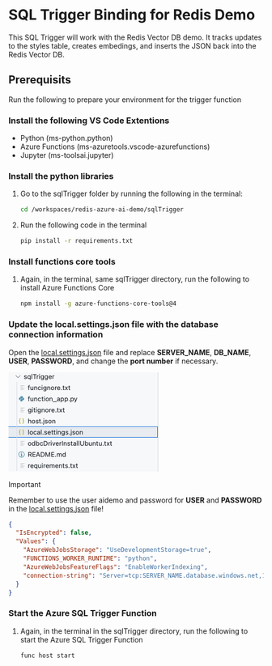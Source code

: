 # SQL Trigger Binding for Redis Demo

This SQL Trigger will work with the Redis Vector DB demo. It tracks updates to the styles table, creates embedings, and inserts the JSON back into the Redis Vector DB.

## Prerequisits

Run the following to prepare your environment for the trigger function

### Install the following VS Code Extentions
- Python (ms-python.python)
- Azure Functions (ms-azuretools.vscode-azurefunctions)
- Jupyter (ms-toolsai.jupyter)

### Install the python libraries

1. Go to the sqlTrigger folder by running the following in the terminal:

    ```sh
    cd /workspaces/redis-azure-ai-demo/sqlTrigger
    ```

1. Run the following code in the terminal

    ```BASH
    pip install -r requirements.txt
    ```

### Install functions core tools

1. Again, in the terminal, same sqlTrigger directory, run the following to install Azure Functions Core

    ```BASH
    npm install -g azure-functions-core-tools@4
    ```

### Update the local.settings.json file with the database connection information

Open the [local.settings.json](./local.settings.json) file and replace **SERVER_NAME**, **DB_NAME**, **USER**, **PASSWORD**, and change the **port number** if necessary.

![A picture of the local.settings.json file location in the file explorer in codespace](../media/trig1.png)

> [!IMPORTANT]  
> Remember to use the user aidemo and password for **USER** and **PASSWORD** in the [local.settings.json](./local.settings.json) file!


```JSON
{
  "IsEncrypted": false,
  "Values": {
    "AzureWebJobsStorage": "UseDevelopmentStorage=true",
    "FUNCTIONS_WORKER_RUNTIME": "python",
    "AzureWebJobsFeatureFlags": "EnableWorkerIndexing",
    "connection-string": "Server=tcp:SERVER_NAME.database.windows.net,1433;Initial Catalog=DB_NAME;Persist Security Info=False;User ID=USER;Password=PASSWORD;MultipleActiveResultSets=False;Encrypt=True;TrustServerCertificate=False;Connection Timeout=30;"
  }
}
```
### Start the Azure SQL Trigger Function

1. Again, in the terminal in the sqlTrigger directory, run the following to start the Azure SQL Trigger Function

    ```sh
    func host start
    ```
